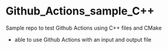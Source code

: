 # Github_Actions_sample_C++

Sample repo to test Github Actions using C++ files and CMake

- able to use Github Actions with an input and output file
